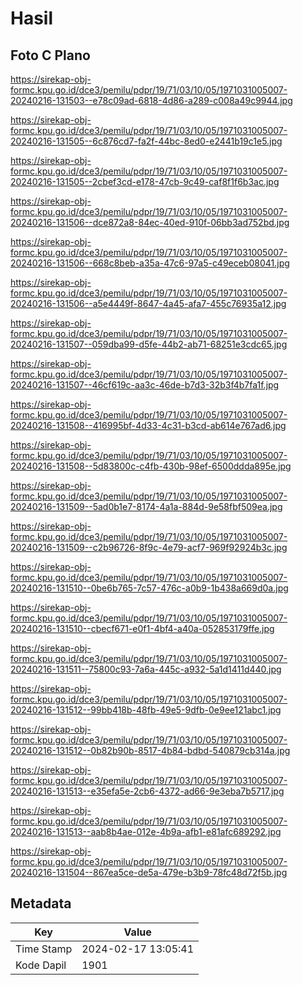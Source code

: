 # Hasil

## Foto C Plano

https://sirekap-obj-formc.kpu.go.id/dce3/pemilu/pdpr/19/71/03/10/05/1971031005007-20240216-131503--e78c09ad-6818-4d86-a289-c008a49c9944.jpg

https://sirekap-obj-formc.kpu.go.id/dce3/pemilu/pdpr/19/71/03/10/05/1971031005007-20240216-131505--6c876cd7-fa2f-44bc-8ed0-e2441b19c1e5.jpg

https://sirekap-obj-formc.kpu.go.id/dce3/pemilu/pdpr/19/71/03/10/05/1971031005007-20240216-131505--2cbef3cd-e178-47cb-9c49-caf8f1f6b3ac.jpg

https://sirekap-obj-formc.kpu.go.id/dce3/pemilu/pdpr/19/71/03/10/05/1971031005007-20240216-131506--dce872a8-84ec-40ed-910f-06bb3ad752bd.jpg

https://sirekap-obj-formc.kpu.go.id/dce3/pemilu/pdpr/19/71/03/10/05/1971031005007-20240216-131506--668c8beb-a35a-47c6-97a5-c49eceb08041.jpg

https://sirekap-obj-formc.kpu.go.id/dce3/pemilu/pdpr/19/71/03/10/05/1971031005007-20240216-131506--a5e4449f-8647-4a45-afa7-455c76935a12.jpg

https://sirekap-obj-formc.kpu.go.id/dce3/pemilu/pdpr/19/71/03/10/05/1971031005007-20240216-131507--059dba99-d5fe-44b2-ab71-68251e3cdc65.jpg

https://sirekap-obj-formc.kpu.go.id/dce3/pemilu/pdpr/19/71/03/10/05/1971031005007-20240216-131507--46cf619c-aa3c-46de-b7d3-32b3f4b7fa1f.jpg

https://sirekap-obj-formc.kpu.go.id/dce3/pemilu/pdpr/19/71/03/10/05/1971031005007-20240216-131508--416995bf-4d33-4c31-b3cd-ab614e767ad6.jpg

https://sirekap-obj-formc.kpu.go.id/dce3/pemilu/pdpr/19/71/03/10/05/1971031005007-20240216-131508--5d83800c-c4fb-430b-98ef-6500ddda895e.jpg

https://sirekap-obj-formc.kpu.go.id/dce3/pemilu/pdpr/19/71/03/10/05/1971031005007-20240216-131509--5ad0b1e7-8174-4a1a-884d-9e58fbf509ea.jpg

https://sirekap-obj-formc.kpu.go.id/dce3/pemilu/pdpr/19/71/03/10/05/1971031005007-20240216-131509--c2b96726-8f9c-4e79-acf7-969f92924b3c.jpg

https://sirekap-obj-formc.kpu.go.id/dce3/pemilu/pdpr/19/71/03/10/05/1971031005007-20240216-131510--0be6b765-7c57-476c-a0b9-1b438a669d0a.jpg

https://sirekap-obj-formc.kpu.go.id/dce3/pemilu/pdpr/19/71/03/10/05/1971031005007-20240216-131510--cbecf671-e0f1-4bf4-a40a-052853179ffe.jpg

https://sirekap-obj-formc.kpu.go.id/dce3/pemilu/pdpr/19/71/03/10/05/1971031005007-20240216-131511--75800c93-7a6a-445c-a932-5a1d1411d440.jpg

https://sirekap-obj-formc.kpu.go.id/dce3/pemilu/pdpr/19/71/03/10/05/1971031005007-20240216-131512--99bb418b-48fb-49e5-9dfb-0e9ee121abc1.jpg

https://sirekap-obj-formc.kpu.go.id/dce3/pemilu/pdpr/19/71/03/10/05/1971031005007-20240216-131512--0b82b90b-8517-4b84-bdbd-540879cb314a.jpg

https://sirekap-obj-formc.kpu.go.id/dce3/pemilu/pdpr/19/71/03/10/05/1971031005007-20240216-131513--e35efa5e-2cb6-4372-ad66-9e3eba7b5717.jpg

https://sirekap-obj-formc.kpu.go.id/dce3/pemilu/pdpr/19/71/03/10/05/1971031005007-20240216-131513--aab8b4ae-012e-4b9a-afb1-e81afc689292.jpg

https://sirekap-obj-formc.kpu.go.id/dce3/pemilu/pdpr/19/71/03/10/05/1971031005007-20240216-131504--867ea5ce-de5a-479e-b3b9-78fc48d72f5b.jpg


## Metadata

| Key        | Value               |
| ---------- | ------------------- |
| Time Stamp | 2024-02-17 13:05:41 |
| Kode Dapil | 1901                |



